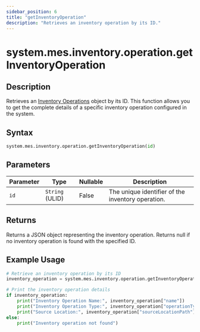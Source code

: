```yaml
---
sidebar_position: 6
title: "getInventoryOperation"
description: "Retrieves an inventory operation by its ID."
---
```


# system.mes.inventory.operation.getInventoryOperation

## Description

Retrieves an [Inventory Operations](../../data-model/inventory-operation-model/inventory-operation) object by its ID. This function allows you to get the complete details of a specific inventory operation configured in the system.

## Syntax

```python
system.mes.inventory.operation.getInventoryOperation(id)
```

## Parameters

| Parameter | Type            | Nullable | Description                                       |
|-----------|-----------------|----------|---------------------------------------------------|
| `id`      | `String` (ULID) | False    | The unique identifier of the inventory operation. |

## Returns

Returns a JSON object representing the inventory operation. Returns null if no inventory operation is found with the specified ID.

## Example Usage

```python
# Retrieve an inventory operation by its ID
inventory_operation = system.mes.inventory.operation.getInventoryOperation("01JPAND53P-BZ61RZHZ-V7C6EEHG")

# Print the inventory operation details
if inventory_operation:
    print("Inventory Operation Name:", inventory_operation["name"])
    print("Inventory Operation Type:", inventory_operation["operationType"])
    print("Source Location:", inventory_operation["sourceLocationPath"])
else:
    print("Inventory operation not found")
```
